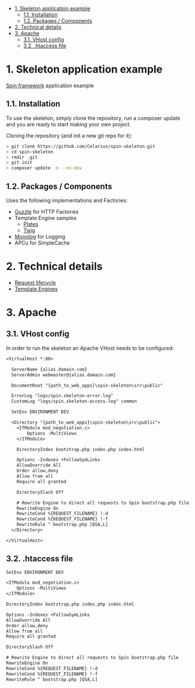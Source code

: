 <!-- https://github.com/naokazuterada/MarkdownTOC -->

<!-- MarkdownTOC list_bullets="-" bracket="round" lowercase="true" autolink="true" indent="  " -->

- [1. Skeleton application example](#1-skeleton-application-example)
  - [1.1. Installation](#11-installation)
  - [1.2. Packages / Components](#12-packages--components)
- [2. Technical details](#2-technical-details)
- [3. Apache](#3-apache)
  - [3.1. VHost config](#31-vhost-config)
  - [3.2. .htaccess file](#32-htaccess-file)

<!-- /MarkdownTOC -->

# 1. Skeleton application example
[Spin framework](https://github.com/Celarius/spin-framework) application example

## 1.1. Installation
To use the skeleton, simply clone the repository, run a composer update and you are ready to start making your own project.

Cloning the repository (and init a new git repo for it):
```bash
> git clone https://github.com/Celarius/spin-skeleton.git
> cd spin-skeleton
> rmdir .git
> git init
> composer update -o --no-dev
```

## 1.2. Packages / Components
Uses the following implementations and Factories:
* [Guzzle](https://github.com/guzzle/guzzle) for HTTP Factories
* Template Engine samples
  - [Plates](http://platesphp.com/)
  - [Twig](http://platesphp.com/)
* [Monolog](https://github.com/Seldaek/monolog) for Logging
* APCu for SimpleCache

# 2. Technical details
* [Request lifecycle](doc/request_lifecycle.md)
* [Template Engines](doc/template_engines.md)

# 3. Apache
## 3.1. VHost config
In order to run the skeleton an Apache VHost needs to be configured:

```txt
<VirtualHost *:80>

  ServerName {alias.domain.com}
  ServerAdmin webmaster@{alias.domain.com}

  DocumentRoot "{path_to_web_apps}\spin-skeleton\src\public"

  ErrorLog "logs/spin.skeleton-error.log"
  CustomLog "logs/spin.skeleton-access.log" common

  SetEnv ENVIRONMENT DEV

  <Directory "{path_to_web_apps}\spin-skeleton\src\public">
    <IfModule mod_negotiation.c>
        Options -MultiViews
    </IfModule>

    DirectoryIndex bootstrap.php index.php index.html

    Options -Indexes +FollowSymLinks
    AllowOverride All
    Order allow,deny
    Allow from all
    Require all granted

    DirectorySlash Off

    # Rewrite Engine to direct all requests to Spin bootstrap.php file
    RewriteEngine On
    RewriteCond %{REQUEST_FILENAME} !-d
    RewriteCond %{REQUEST_FILENAME} !-f
    RewriteRule ^ bootstrap.php [QSA,L]
  </Directory>

</VirtualHost>
```

## 3.2. .htaccess file
```txt
SetEnv ENVIRONMENT DEV

<IfModule mod_negotiation.c>
    Options -MultiViews
</IfModule>

DirectoryIndex bootstrap.php index.php index.html

Options -Indexes +FollowSymLinks
AllowOverride All
Order allow,deny
Allow from all
Require all granted

DirectorySlash Off

# Rewrite Engine to direct all requests to Spin bootstrap.php file
RewriteEngine On
RewriteCond %{REQUEST_FILENAME} !-d
RewriteCond %{REQUEST_FILENAME} !-f
RewriteRule ^ bootstrap.php [QSA,L]
```
